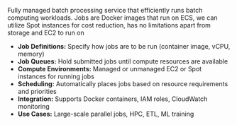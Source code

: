 Fully managed batch processing service that efficiently runs batch computing workloads. Jobs are Docker images that run on ECS, we can utilize Spot instances for cost reduction, has no limitations apart from storage and EC2 to run on

- **Job Definitions:** Specify how jobs are to be run (container image, vCPU, memory)
- **Job Queues:** Hold submitted jobs until compute resources are available
- **Compute Environments:** Managed or unmanaged EC2 or Spot instances for running jobs
- **Scheduling:** Automatically places jobs based on resource requirements and priorities
- **Integration:** Supports Docker containers, IAM roles, CloudWatch monitoring
- **Use Cases:** Large-scale parallel jobs, HPC, ETL, ML training